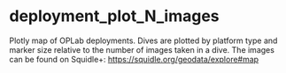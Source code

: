 # deployment_plot_N_images

Plotly map of OPLab deployments. Dives are plotted by platform type and marker size relative to the number of images taken in a dive. The images can be found on Squidle+:
https://squidle.org/geodata/explore#map
